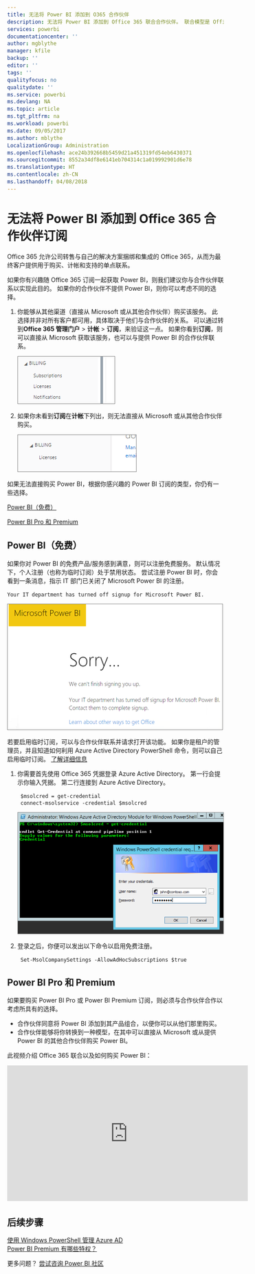 ```yaml
---
title: 无法将 Power BI 添加到 O365 合作伙伴
description: 无法将 Power BI 添加到 Office 365 联合合作伙伴。 联合模型是 Office 365 使用的购买模型。
services: powerbi
documentationcenter: ''
author: mgblythe
manager: kfile
backup: ''
editor: ''
tags: ''
qualityfocus: no
qualitydate: ''
ms.service: powerbi
ms.devlang: NA
ms.topic: article
ms.tgt_pltfrm: na
ms.workload: powerbi
ms.date: 09/05/2017
ms.author: mblythe
LocalizationGroup: Administration
ms.openlocfilehash: ace24b392668b5459d21a451319fd54eb6430371
ms.sourcegitcommit: 8552a34df8e6141eb704314c1a019992901d6e78
ms.translationtype: HT
ms.contentlocale: zh-CN
ms.lasthandoff: 04/08/2018
---
```

# <a name="unable-to-add-power-bi-to-office-365-partner-subscription"></a>无法将 Power BI 添加到 Office 365 合作伙伴订阅
Office 365 允许公司转售与自己的解决方案捆绑和集成的 Office 365，从而为最终客户提供用于购买、计帐和支持的单点联系。

如果你有兴趣随 Office 365 订阅一起获取 Power BI，则我们建议你与合作伙伴联系以实现此目的。 如果你的合作伙伴不提供 Power BI，则你可以考虑不同的选择。

1. 你能够从其他渠道（直接从 Microsoft 或从其他合作伙伴）购买该服务。 此选择并非对所有客户都可用，具体取决于他们与合作伙伴的关系。 可以通过转到**Office 365 管理门户**  >  **计帐**  >  **订阅**，来验证这一点。 如果你看到**订阅**，则可以直接从 Microsoft 获取该服务，也可以与提供 Power BI 的合作伙伴联系。
   
    ![](media/service-admin-syndication-partner/billingsub.png)
2. 如果你未看到**订阅**在**计帐**下列出，则无法直接从 Microsoft 或从其他合作伙伴购买。 
   
   ![](media/service-admin-syndication-partner/billing.png)

如果无法直接购买 Power BI，根据你感兴趣的 Power BI 订阅的类型，你仍有一些选择。

[Power BI（免费）](#power-bi-free)

[Power BI Pro 和 Premium](#power-bi-pro)

## <a name="power-bi-free"></a>Power BI（免费）
如果你对 Power BI 的免费产品/服务感到满意，则可以注册免费服务。 默认情况下，个人注册（也称为临时订阅）处于禁用状态。 尝试注册 Power BI 时，你会看到一条消息，指示 IT 部门已关闭了 Microsoft Power BI 的注册。

    Your IT department has turned off signup for Microsoft Power BI.

![](media/service-admin-syndication-partner/sorry.png)

若要启用临时订阅，可以与合作伙伴联系并请求打开该功能。 如果你是租户的管理员，并且知道如何利用 Azure Active Directory PowerShell 命令，则可以自己启用临时订阅。 [了解详细信息](https://technet.microsoft.com/library/jj151815.aspx)

1. 你需要首先使用 Office 365 凭据登录 Azure Active Directory。 第一行会提示你输入凭据。 第二行连接到 Azure Active Directory。
   
        $msolcred = get-credential
        connect-msolservice -credential $msolcred
   
    ![](media/service-admin-syndication-partner/aad-signin.png)
2. 登录之后，你便可以发出以下命令以启用免费注册。
   
        Set-MsolCompanySettings -AllowAdHocSubscriptions $true

## <a name="power-bi-pro-and-premium"></a>Power BI Pro 和 Premium
如果要购买 Power BI Pro 或 Power BI Premium 订阅，则必须与合作伙伴合作以考虑所具有的选择。

* 合作伙伴同意将 Power BI 添加到其产品组合，以便你可以从他们那里购买。
* 合作伙伴能够将你转换到一种模型，在其中可以直接从 Microsoft 或从提供 Power BI 的其他合作伙伴购买 Power BI。

此视频介绍 Office 365 联合以及如何购买 Power BI：

<iframe width="560" height="315" src="https://www.youtube.com/embed/C357phT94A8" frameborder="0" allowfullscreen></iframe>

## <a name="next-steps"></a>后续步骤
[使用 Windows PowerShell 管理 Azure AD](https://technet.microsoft.com/library/jj151815.aspx)  
[Power BI Premium 有哪些特权？](service-premium.md)

更多问题？ [尝试咨询 Power BI 社区](http://community.powerbi.com/)


